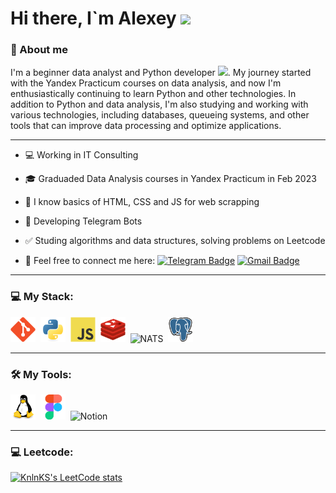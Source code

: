 # Hi there, I`m Alexey <img src="https://github.com/blackcater/blackcater/raw/main/images/Hi.gif" height="32"/></h1>


### 🔭 About me


I'm a beginner data analyst and Python developer <img src="https://media.giphy.com/media/WUlplcMpOCEmTGBtBW/giphy.gif" width="30px">. My journey started with the Yandex Practicum courses on data analysis, and now I'm enthusiastically continuing to learn Python and other technologies. In addition to Python and data analysis, I'm also studying and working with various technologies, including databases, queueing systems, and other tools that can improve data processing and optimize applications.
___


* 💻 Working in IT Consulting

* 🎓 Graduaded Data Analysis courses in Yandex Practicum in Feb 2023

* 🦩 I know basics of HTML, CSS and JS for web scrapping

* 🤖 Developing Telegram Bots

* ✅ Studing algorithms and data structures, solving problems on Leetcode

* 📧 Feel free to connect me here: [![Telegram Badge](https://img.shields.io/badge/-lisanskiyalexey-blue?style=flat&logo=Telegram&logoColor=white)](https://t.me/alisanskiy) [![Gmail Badge](https://img.shields.io/badge/-Gmail-red?style=flat&logo=Gmail&logoColor=white)](mailto:alekseylisanskiy@gmail.com)




___

### 💻 My Stack:

<div>
  <img src="https://github.com/devicons/devicon/blob/master/icons/git/git-original.svg" title="git" alt="git" width="40" height="40"/>&nbsp
  <img src="https://github.com/devicons/devicon/blob/master/icons/python/python-original.svg" title="python" alt="python" width="40" height="40"/>&nbsp
  <img src="https://github.com/devicons/devicon/blob/master/icons/javascript/javascript-original.svg" title="javascript" alt="javascript" width="40" height="40"/>&nbsp
  <img src="https://github.com/devicons/devicon/blob/master/icons/redis/redis-original.svg" title="redis" alt="redis" width="40" height="40"/>&nbsp
  <img src="https://cncf-branding.netlify.app/img/projects/nats/icon/color/nats-icon-color.svg" title="NATS" alt="NATS" width="40" height="40"/>&nbsp
  <img src="https://github.com/devicons/devicon/blob/master/icons/postgresql/postgresql-original.svg" title="postgresql" alt="postgresql" width="40" height="40"/>&nbsp

</div>

___

### 🛠 My Tools:

<div>

  <img src="https://github.com/devicons/devicon/blob/master/icons/linux/linux-original.svg" title="linux" alt="linux" width="40" height="40"/>&nbsp;
  <img src="https://github.com/devicons/devicon/blob/master/icons/figma/figma-original.svg" title="figma" alt="figma" width="40" height="40"/>&nbsp;
  <img src="https://upload.wikimedia.org/wikipedia/commons/e/e9/Notion-logo.svg" title="Notion" alt="Notion" width="40" height="40"/>&nbsp;
</div>

___
### 💻 Leetcode:

[![KnlnKS's LeetCode stats](https://leetcode-stats-six.vercel.app/api?username=Lisanskiy&theme=dark)](https://github.com/KnlnKS/leetcode-stats)